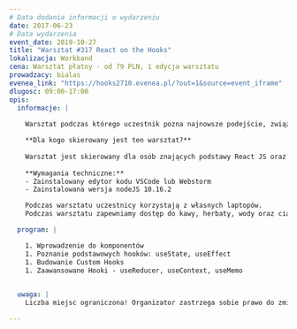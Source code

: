 ```yaml
---
# Data dodania informacji o wydarzeniu
date: 2017-06-23
# Data wydarzenia
event_date: 2019-10-27
title: "Warsztat #317 React on the Hooks"
lokalizacja: Workband
cena: Warsztat płatny - od 79 PLN, 1 edycja warsztatu
prowadzacy: bialas
evenea_link: "https://hooks2710.evenea.pl/?out=1&source=event_iframe"
dlugosc: 09:00-17:00
opis:
  informacje: |
    
    Warsztat podczas którego uczestnik pozna najnowsze podejście, związane z tworzeniem komponentów. Od wersji 16.8, React umożliwia tworzenie komponentów funkcyjnych z obsługą stanu. Podczas warsztatu poznamy podstawowe i bardziej zaawansowane Hooki oraz na przykładzie żywej aplikacji przekonamy się, czy jest możliwość, żeby napisany kod był do 90% czystszy.

    **Dla kogo skierowany jest ten warsztat?**
    
    Warsztat jest skierowany dla osób znających podstawy React JS oraz ES6, chcących poznać techniki tworzenia komponentów z wykorzystaniem React Hooks.
 
    **Wymagania techniczne:**
    - Zainstalowany edytor kodu VSCode lub Webstorm
    - Zainstalowana wersja nodeJS 10.16.2

    Podczas warsztatu uczestnicy korzystają z własnych laptopów.
    Podczas warsztatu zapewniamy dostęp do kawy, herbaty, wody oraz ciastek. W porze obiadowej zapewniamy pizzę w wersji mięsnej lub wegetariańskiej.

  program: |

    1. Wprowadzenie do komponentów
    1. Poznanie podstawowych hooków: useState, useEffect
    1. Budowanie Custom Hooks
    1. Zaawansowane Hooki - useReducer, useContext, useMemo
    

  uwaga: |
    Liczba miejsc ograniczona! Organizator zastrzega sobie prawo do zmiany lokalizacji wydarzenia oraz jego odwołania w przypadku niezgłoszenia się minimalnej liczby uczestników.

---
```

